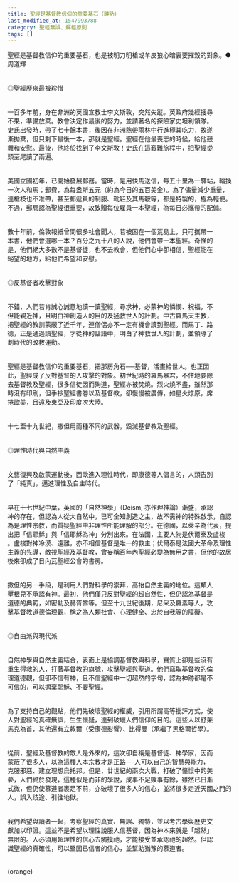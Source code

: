```yaml
---
title: 聖經是基督教信仰的重要基石（轉貼）
last_modified_at: 1547993788
category: 聖經無誤、解經原則
tags: []
---
```


聖經是基督教信仰的重要基石，也是被明刀明槍或羊皮狼心暗裏要摧毀的對象。<!--more-->●周道輝<br><br><br>◎聖經歷來最被珍惜<br><br><br>一百多年前，身在非洲的英國宣教士李文斯敦，突然失蹤。英政府幾經搜尋<br>不果，準備放棄。教會決定作最後的努力，並請著名的探險家史坦利領隊。<br>史氏出發時，帶了七十餘本書，後因在非洲熱帶雨林中行進極其吃力，故遂<br>漸拋棄，但只剩下最後一本，那就是聖經。聖經在他最喪志的時候，給他鼓<br>舞和安慰。最後，他終於找到了李文斯敦！史氏在這艱難旅程中，把聖經從<br>頭至尾讀了兩遍。<br><br><br>美國立國初年，已開始發展郵務。當時，是用快馬送信，每五十里為一驛站，輪換一次人和馬；郵費，為每盎斯五元（約為今日的五百美金）。為了儘量減少重量，連槍枝也不准帶，甚至郵遞員的制服、靴鞋及其馬鞍等，都是特製的，極為輕便。不過，郵局認為聖經很重要，故致贈每位雇員一本聖經，為每日必攜帶的配備。<br><br><br>數十年前，倫敦報紙曾問很多社會聞人，若被困在一個荒島上，只可攜帶一<br>本書，他們會選哪一本？百分之九十八的人說，他們會帶一本聖經。奇怪的<br>是，他們絕大多數不是基督徒，也不去教會，但他們心中卻相信，聖經能在<br>絕望的地方，給他們希望和安慰。<br><br><br>◎反基督者攻擊對象<br><br><br>不錯，人們若肯誠心誠意地讀一讀聖經，尋求神，必蒙神的憐憫、祝福，不<br>但能親近神，且明白神創造人的目的及拯救世人的計劃。中古羅馬天主教，<br>把聖經的教訓蒙蔽了近千年，連僧侶亦不一定有機會讀到聖經。而馬丁．路<br>德，正是通過讀聖經，才從神的話語中，明白了神救世人的計劃，並領導了<br>劃時代的改教運動。<br><br><br>聖經是基督教信仰的重要基石，把那房角石──基督，活畫給世人。也正因<br>此，聖經成了反對基督的人攻擊的對象。初世紀時的羅馬暴君，不住地要除<br>去基督教及聖經，很多信徒因而殉道，聖經亦被焚燒。烈火燒不盡，雖然那<br>時沒有印刷，但手抄聖經書卷以及基督教，卻慢慢被廣傳，如星火燎原，席<br>捲歐美，且遠及東亞及印度次大陸。<br><br><br>十七至十九世紀，撒但用兩種不同的武器，毀滅基督教及聖經。<br><br><br>◎理性時代與自然主義<br><br><br>文藝復興及啟蒙運動後，西歐進入理性時代，即康德等人倡言的，人類告別<br>了「純真」，邁進理性及自主時代。<br><br><br>早在十七世紀中葉，英國的「自然神學」（Deism, 亦作理神論）漸盛，承認<br>神的存在，但認為人從大自然中，已可全知創造之主，故不需神的特殊啟示，自認為是理性宗教，而質疑聖經中非理性所能理解的部分。在德國，以萊辛為代表，提出把「信耶穌」與「信耶穌為神」分別出來。在法國，主要人物是伏爾泰及盧梭 。盧梭對神冷漠、遠離，亦不相信基督是唯一的救主；伏爾泰是法國大革命及理性主義的先導，敵視聖經及基督教，曾妄稱百年內聖經必變為無用之書，但他的故居後來卻成了日內瓦聖經公會的書房。<br><br><br>撒但的另一手段，是利用人們對科學的崇拜，高抬自然主義的地位。這類人<br>壓根兒不承認有神。最初，他們僅只反對聖經的超自然性，但仍認為基督是<br>道德的典範，如密勒及赫胥黎等。但至十九世紀後期，尼采及羅素等人，攻<br>擊基督教道德倫理觀，稱之為人類社會、心理健全、忠於自我等的障礙。<br><br><br>◎自由派與現代派<br><br><br>自然神學與自然主義結合，表面上是協調基督教與科學，實質上卻是些沒有<br>重生得救的人，打著基督教的旗號，攻擊聖經與聖道。他們竊取基督教的倫<br>理道德觀，但卻不信有神，且不信聖經中一切超然的字句，認為神跡都是不<br>可信的，可以摒棄耶穌、不要聖經。<br><br><br>為了支持自己的觀點，他們先破壞聖經的權威，引用所謂高等批評方式，使<br>人對聖經的真確無誤，生生懷疑，達到破壞人們信仰的目的。這些人以舒萊<br>馬克為首，其他還有立敕爾（受康德影響）、比得曼（承繼了黑格爾哲學）。<br><br><br>從前，聖經及基督教的敵人是外來的，這次卻自稱是基督徒、神學家，因而<br>蒙蔽了很多人，以為這種人本宗教才是正路──人可以自己的智慧與能力，<br>克服邪惡、建立理想烏托邦。但是，廿世紀的兩次大戰，打破了憧憬中的美<br>夢，人們終於發現，這種似是而非的學說，成事不足敗事有餘，雖然已日漸<br>式微，但仍使慕道者裹足不前，亦破壞了很多人的信心，並將很多走近天國之門的人，誤入歧途、引往地獄。<br><br><br>我們希望與讀者一起，考察聖經的真實、無誤、獨特，並以考古學與歷史文<br>獻加以印證。這並不是希望以理性說服人信基督，因為神本來就是「超然」<br>無限的。人必須用超理性的信心去觸摸祂，才能接受並承認祂的超然。但認<br>識聖經的真確性，可以堅固已信者的信心，並幫助猶豫的慕道者。<br><br><br>(orange)<br>
